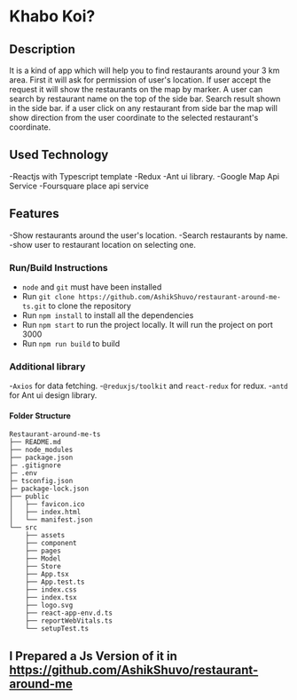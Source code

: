 # Khabo Koi?

## Description

It is a kind of app which will help you to find restaurants around your 3 km area. First it will ask for permission of user's location. If user accept the request it will show the restaurants on the map by marker. A user can search by restaurant name on the top of the side bar. Search result shown in the side bar. if a user click on any restaurant from side bar the map will show direction from the user coordinate to the selected restaurant's coordinate.

## Used Technology 
-Reactjs with Typescript template
-Redux
-Ant ui library.
-Google Map Api Service
-Foursquare place api service

## Features
-Show restaurants around the user's location.
-Search restaurants by name.
-show user to restaurant location on selecting one.

### Run/Build Instructions
- `node` and `git` must have been installed  
- Run `git clone https://github.com/AshikShuvo/restaurant-around-me-ts.git` to clone the repository 
- Run `npm install` to install all the dependencies  
- Run `npm start` to run the project locally. It will run the project on port 3000
- Run `npm run build` to build

### Additional library
-`Axios` for data fetching.
-`@reduxjs/toolkit` and `react-redux` for redux.
-`antd` for Ant ui design library.

#### Folder Structure

```
Restaurant-around-me-ts
├── README.md
├── node_modules
├── package.json
├─ .gitignore
├─ .env
├─ tsconfig.json
├─ package-lock.json
├── public
│   ├── favicon.ico
│   ├── index.html
│   └── manifest.json
└── src
    ├── assets
    ├── component
    ├── pages
    ├── Model
    ├── Store
    ├── App.tsx
    ├── App.test.ts
    ├── index.css
    ├── index.tsx
    ├── logo.svg
    ├── react-app-env.d.ts
    ├── reportWebVitals.ts
    └── setupTest.ts
```

## I Prepared a Js Version of it in https://github.com/AshikShuvo/restaurant-around-me